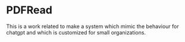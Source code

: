 # PDFRead
This is a work related to make a system which mimic the behaviour for chatgpt and which is customized for small organizations.
